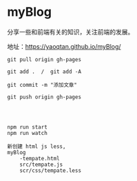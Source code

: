# myBlog


分享一些和前端有关的知识，关注前端的发展。

地址：https://yaoqtan.github.io/myBlog/

	git pull origin gh-pages

	git add .  /  git add -A

	git commit -m "添加文章"

	git push origin gh-pages
	
	
	
	
	npm run start
	npm run watch
	
	新创建 html js less,
	myBlog
	    -tempate.html
	    src/tempate.js
	    scr/css/tempate.less
	    
	